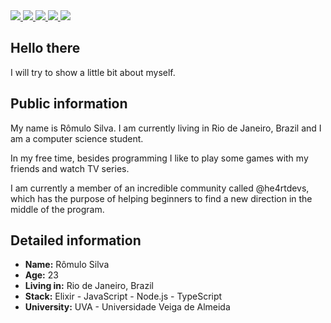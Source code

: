 <div>
    <a target='_blank' href="https://twitter.com/rohlacanna">
        <img src="https://img.shields.io/twitter/follow/rohlacanna?color=%234fffff&label=%rohlacanna&logo=twitter&logoColor=white&style=for-the-badge">
    </a>
    <a target='_blank' href="https://twitter.com/devroh_">
        <img src="https://img.shields.io/twitter/follow/devroh_?color=%234fffff&label=%40devroh_&logo=twitter&logoColor=white&style=for-the-badge">
    </a>
    <a target='_blank' href="https://instagram.com/rohlacanna">
        <img src="https://img.shields.io/badge/instagram--%2300EBEB?style=for-the-badge&logo=instagram&logoColor=white">
    </a>
    <a target='_blank' href="https://linkedin.com/in/rohlacanna">
        <img src="https://img.shields.io/badge/linkedin--%2300EBEB?style=for-the-badge&logo=linkedin&logoColor=white">
    </a>
    <a target='_blank' href="https://dev.to/rohlacanna">
        <img src="https://img.shields.io/badge/dev--%2300EBEB?style=for-the-badge&logo=dev.to&logoColor=white">
    </a>
</div>

## Hello there

I will try to show a little bit about myself.

## Public information

My name is Rômulo Silva. I am currently living in Rio de Janeiro, Brazil and I am a computer science student.

In my free time, besides programming I like to play some games with my friends and watch TV series.

I am currently a member of an incredible community called @he4rtdevs, which has the purpose of helping beginners to find a new direction in the middle of the program.

## Detailed information

- **Name:** Rômulo Silva
- **Age:** 23
- **Living in:** Rio de Janeiro, Brazil
- **Stack:** Elixir - JavaScript - Node.js - TypeScript
- **University:** UVA - Universidade Veiga de Almeida
